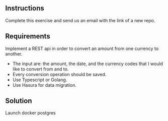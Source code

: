 ## Instructions
Complete this exercise and send us an email with the link of a new repo.

## Requirements
Implement a REST api in order to convert an amount from one currency to another.
 - The input are: the amount, the date, and the currency codes that I would like to convert from and to.
 - Every conversion operation should be saved.
 - Use Typescript or Golang.
 - Use Hasura for data migration.

 ## Solution
 Launch docker postgres